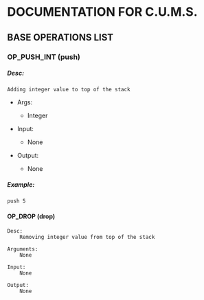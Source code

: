 # DOCUMENTATION FOR C.U.M.S.


## BASE OPERATIONS LIST

### OP_PUSH_INT (push)
	
##### Desc: 
	Adding integer value to top of the stack
			
- Args:
	- Integer
		
- Input: 
	- None
		
- Output: 
	- None
		
##### Example:
	push 5


#### OP_DROP (drop) 
	
	Desc:
		Removing integer value from top of the stack
		
	Arguments:
		None
		
	Input:
		None
		
	Output:
		None

	  

